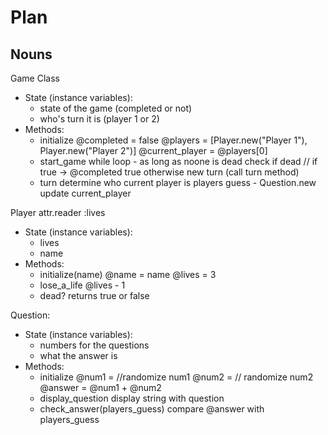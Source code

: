 # Plan

## Nouns
Game Class
  - State (instance variables):
    - state of the game (completed or not)
    - who's turn it is (player 1 or 2) 
  - Methods:
    - initialize
      @completed = false
      @players = [Player.new("Player 1"), Player.new("Player 2")]
      @current_player = @players[0]
    - start_game 
      while loop - as long as noone is dead
      check if dead // if true -> @completed true
      otherwise new turn (call turn method)
    - turn
      determine who current player is
      players guess - Question.new
      update current_player

Player
  attr.reader :lives
  - State (instance variables):
    - lives
    - name
  - Methods:
    - initialize(name) 
      @name = name
      @lives = 3
    - lose_a_life
      @lives - 1
    - dead?
      returns true or false

Question:
  - State (instance variables): 
    - numbers for the questions
    - what the answer is
  - Methods:
    - initialize
      @num1 = //randomize num1
      @num2 = // randomize num2
      @answer = @num1 + @num2
    - display_question 
      display string with question
    - check_answer(players_guess)
      compare @answer with players_guess
